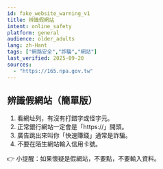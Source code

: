 ```yaml
---
id: fake_website_warning_v1
title: 辨識假網站
intent: online_safety
platform: general
audience: older_adults
lang: zh-Hant
tags: ["網路安全","詐騙","網站"]
last_verified: 2025-09-20
sources:
  - "https://165.npa.gov.tw"
---
```


## 辨識假網站（簡單版）

1. 看網址列，有沒有打錯字或怪字元。  
2. 正常銀行網站一定會是「https://」開頭。  
3. 廣告跳出來叫你「快速賺錢」通常是詐騙。  
4. 不要在陌生網站輸入信用卡號。  

👉 小提醒：如果懷疑是假網站，不要點，不要輸入資料。
